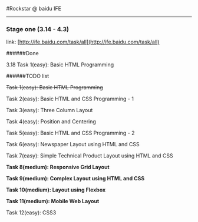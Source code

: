 #Rockstar @ baidu IFE

---

### Stage one (3.14 - 4.3)

link: [http://ife.baidu.com/task/all](http://ife.baidu.com/task/all)

######Done

3.18
Task 1(easy): Basic HTML Programming

######TODO list

~~Task 1(easy): Basic HTML Programming~~

Task 2(easy): Basic HTML and CSS Programming - 1

Task 3(easy): Three Column Layout

Task 4(easy): Position and Centering

Task 5(easy): Basic HTML and CSS Programming - 2

Task 6(easy): Newspaper Layout using HTML and CSS

Task 7(easy): Simple Technical Product Layout using HTML and CSS

**Task 8(medium): Responsive Grid Layout**

**Task 9(medium): Complex Layout using HTML and CSS**

**Task 10(medium): Layout using Flexbox**

**Task 11(medium): Mobile Web Layout**

Task 12(easy): CSS3




